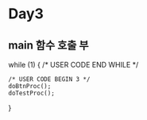 # Day3

## main 함수 호출 부

  while (1)
  {
    /* USER CODE END WHILE */

    /* USER CODE BEGIN 3 */
    doBtnProc();
    doTestProc();
  
  }

  
